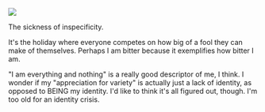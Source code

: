 ![](2015-10-31/9d70fa7b0a044b7a658b9442f0dcdcf6.jpeg)

The sickness of inspecificity.

It's the holiday where everyone competes on how big of a fool they can make of themselves. Perhaps I am bitter because it exemplifies how bitter I am.

"I am everything and nothing" is a really good descriptor of me, I think. I wonder if my "appreciation for variety" is actually just a lack of identity, as opposed to BEING my identity. I'd like to think it's all figured out, though. I'm too old for an identity crisis.